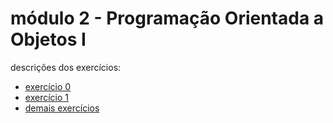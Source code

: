 # módulo 2 - Programação Orientada a Objetos I

descrições dos exercícios:

- [exercício 0](https://cdn.discordapp.com/attachments/954145870142640182/971547479684304926/exercicio-poo.png)
- [exercício 1](https://docs.google.com/document/d/1L31TwnI-GE16wuMo-81K2ttmbAPfDHdraFScKRu-juU/view)
- [demais exercícios](https://github.com/UXJPMN/lets-code-3T-exercicios)
